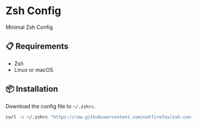 # Zsh Config
Minimal Zsh Config

## :clipboard: Requirements 
- Zsh
- Linux or macOS

## :package: Installation
Download the config file to `~/.zshrc`.
```sh
curl -o ~/.zshrc "https://raw.githubusercontent.com/notfirefox/zsh-config/main/.zshrc"
```
